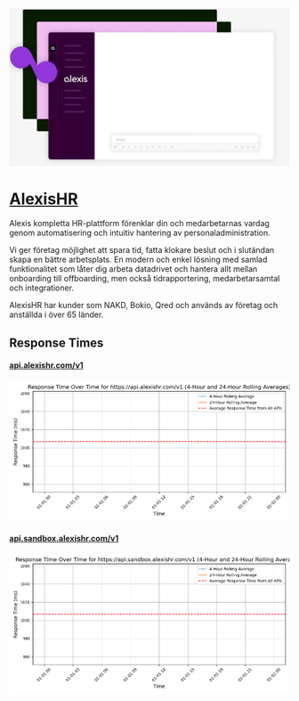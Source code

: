[![Visit AlexisHR](imagePreview.webp)](https://alexishr.com)

# [AlexisHR](https://alexishr.com)

Alexis kompletta HR-plattform förenklar din och medarbetarnas vardag
genom automatisering och intuitiv hantering av personaladministration. 

Vi ger företag möjlighet att spara tid, fatta klokare beslut och i slutändan skapa en bättre arbetsplats. En modern och enkel lösning med samlad funktionalitet som låter dig arbeta datadrivet och hantera allt mellan onboarding till offboarding, men också tidrapportering, medarbetarsamtal och integrationer.

AlexisHR har kunder som NAKD, Bokio, Qred och används av företag och anställda i över 65 länder.

## Response Times

#### [api.alexishr.com/v1](https://api.alexishr.com/v1)

![api.alexishr.com/v1](response-time-charts/6170692e616c6578697368722e636f6d2f7631.png)
#### [api.sandbox.alexishr.com/v1](https://api.sandbox.alexishr.com/v1)

![api.sandbox.alexishr.com/v1](response-time-charts/6170692e73616e64626f782e616c6578697368722e636f6d2f7631.png)
